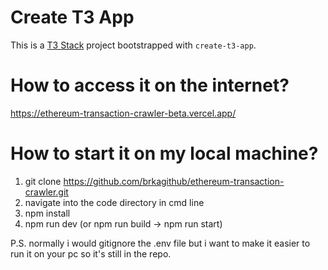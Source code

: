 # Create T3 App

This is a [T3 Stack](https://create.t3.gg/) project bootstrapped with `create-t3-app`.

# How to access it on the internet?

https://ethereum-transaction-crawler-beta.vercel.app/

# How to start it on my local machine?

1. git clone https://github.com/brkagithub/ethereum-transaction-crawler.git
2. navigate into the code directory in cmd line
3. npm install
4. npm run dev (or npm run build -> npm run start)

P.S. normally i would gitignore the .env file but i want to make it easier to run it on your pc so it's still in the repo.
